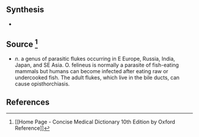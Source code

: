 ## Synthesis
- 
## Source [^1]
- $n$. a genus of parasitic flukes occurring in E Europe, Russia, India, Japan, and SE Asia. O. felineus is normally a parasite of fish-eating mammals but humans can become infected after eating raw or undercooked fish. The adult flukes, which live in the bile ducts, can cause opisthorchiasis.
## References

[^1]: [[Home Page - Concise Medical Dictionary 10th Edition by Oxford Reference]]